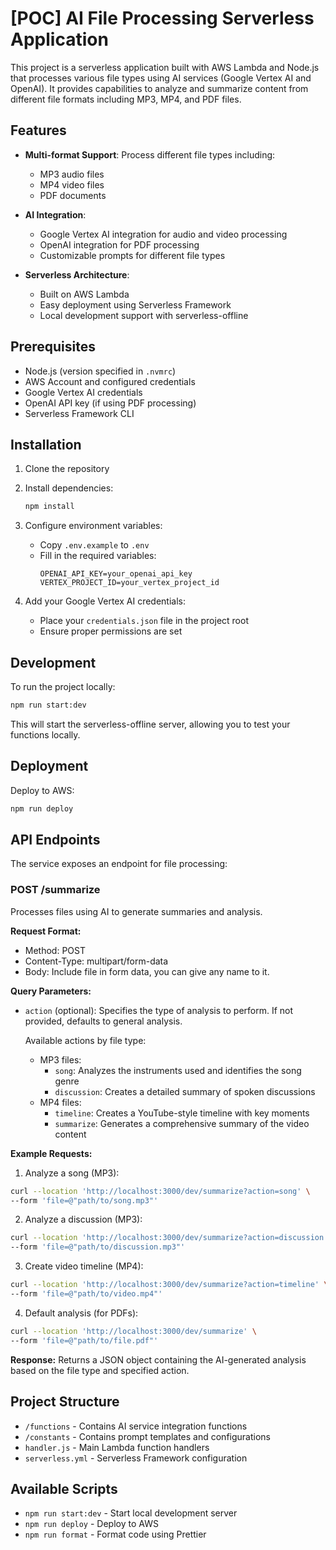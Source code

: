 # [POC] AI File Processing Serverless Application

This project is a serverless application built with AWS Lambda and Node.js that processes various file types using AI services (Google Vertex AI and OpenAI). It provides capabilities to analyze and summarize content from different file formats including MP3, MP4, and PDF files.

## Features

- **Multi-format Support**: Process different file types including:

  - MP3 audio files
  - MP4 video files
  - PDF documents

- **AI Integration**:

  - Google Vertex AI integration for audio and video processing
  - OpenAI integration for PDF processing
  - Customizable prompts for different file types

- **Serverless Architecture**:
  - Built on AWS Lambda
  - Easy deployment using Serverless Framework
  - Local development support with serverless-offline

## Prerequisites

- Node.js (version specified in `.nvmrc`)
- AWS Account and configured credentials
- Google Vertex AI credentials
- OpenAI API key (if using PDF processing)
- Serverless Framework CLI

## Installation

1. Clone the repository
2. Install dependencies:

   ```bash
   npm install
   ```

3. Configure environment variables:

   - Copy `.env.example` to `.env`
   - Fill in the required variables:
     ```
     OPENAI_API_KEY=your_openai_api_key
     VERTEX_PROJECT_ID=your_vertex_project_id
     ```

4. Add your Google Vertex AI credentials:
   - Place your `credentials.json` file in the project root
   - Ensure proper permissions are set

## Development

To run the project locally:

```bash
npm run start:dev
```

This will start the serverless-offline server, allowing you to test your functions locally.

## Deployment

Deploy to AWS:

```bash
npm run deploy
```

## API Endpoints

The service exposes an endpoint for file processing:

### POST /summarize

Processes files using AI to generate summaries and analysis.

**Request Format:**

- Method: POST
- Content-Type: multipart/form-data
- Body: Include file in form data, you can give any name to it.

**Query Parameters:**

- `action` (optional): Specifies the type of analysis to perform. If not provided, defaults to general analysis.

  Available actions by file type:

  - MP3 files:
    - `song`: Analyzes the instruments used and identifies the song genre
    - `discussion`: Creates a detailed summary of spoken discussions
  - MP4 files:
    - `timeline`: Creates a YouTube-style timeline with key moments
    - `summarize`: Generates a comprehensive summary of the video content

**Example Requests:**

1. Analyze a song (MP3):

```bash
curl --location 'http://localhost:3000/dev/summarize?action=song' \
--form 'file=@"path/to/song.mp3"'
```

2. Analyze a discussion (MP3):

```bash
curl --location 'http://localhost:3000/dev/summarize?action=discussion' \
--form 'file=@"path/to/discussion.mp3"'
```

3. Create video timeline (MP4):

```bash
curl --location 'http://localhost:3000/dev/summarize?action=timeline' \
--form 'file=@"path/to/video.mp4"'
```

4. Default analysis (for PDFs):

```bash
curl --location 'http://localhost:3000/dev/summarize' \
--form 'file=@"path/to/file.pdf"'
```

**Response:**
Returns a JSON object containing the AI-generated analysis based on the file type and specified action.

## Project Structure

- `/functions` - Contains AI service integration functions
- `/constants` - Contains prompt templates and configurations
- `handler.js` - Main Lambda function handlers
- `serverless.yml` - Serverless Framework configuration

## Available Scripts

- `npm run start:dev` - Start local development server
- `npm run deploy` - Deploy to AWS
- `npm run format` - Format code using Prettier
